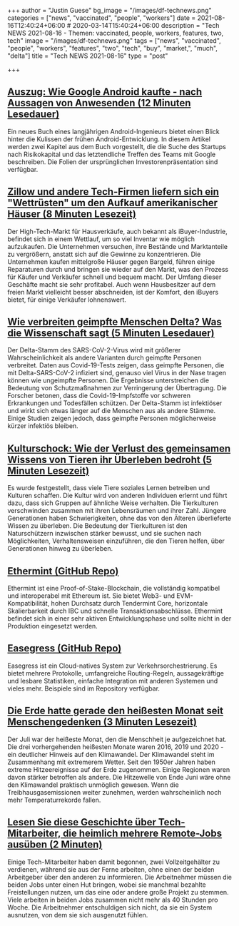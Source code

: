 +++
author = "Justin Guese"
bg_image = "/images/df-technews.png"
categories = ["news", "vaccinated", "people", "workers"]
date = 2021-08-16T12:40:24+06:00 # 2020-03-14T15:40:24+06:00
description = "Tech NEWS 2021-08-16 - Themen: vaccinated, people, workers, features, two, tech"
image = "/images/df-technews.png"
tags = ["news", "vaccinated", "people", "workers", "features", "two", "tech", "buy", "market,", "much", "delta"]
title = "Tech NEWS 2021-08-16"
type = "post"

+++

## [Auszug: Wie Google Android kaufte - nach Aussagen von Anwesenden (12 Minuten Lesedauer)](https://arstechnica.com/information-technology/2021/08/excerpt-the-history-of-android-as-written-by-a-longtime-android-developer/)

 Ein neues Buch eines langjährigen Android-Ingenieurs bietet einen Blick hinter die Kulissen der frühen Android-Entwicklung. In diesem Artikel werden zwei Kapitel aus dem Buch vorgestellt, die die Suche des Startups nach Risikokapital und das letztendliche Treffen des Teams mit Google beschreiben. Die Folien der ursprünglichen Investorenpräsentation sind verfügbar.

## [Zillow und andere Tech-Firmen liefern sich ein "Wettrüsten" um den Aufkauf amerikanischer Häuser (8 Minuten Lesezeit)](https://www.vice.com/en/article/93ymxz/zillow-other-tech-firms-are-in-an-arms-race-to-buy-up-american-homes)

 Der High-Tech-Markt für Hausverkäufe, auch bekannt als iBuyer-Industrie, befindet sich in einem Wettlauf, um so viel Inventar wie möglich aufzukaufen. Die Unternehmen versuchen, ihre Bestände und Marktanteile zu vergrößern, anstatt sich auf die Gewinne zu konzentrieren. Die Unternehmen kaufen mittelgroße Häuser gegen Bargeld, führen einige Reparaturen durch und bringen sie wieder auf den Markt, was den Prozess für Käufer und Verkäufer schnell und bequem macht. Der Umfang dieser Geschäfte macht sie sehr profitabel. Auch wenn Hausbesitzer auf dem freien Markt vielleicht besser abschneiden, ist der Komfort, den iBuyers bietet, für einige Verkäufer lohnenswert.

## [Wie verbreiten geimpfte Menschen Delta? Was die Wissenschaft sagt (5 Minuten Lesedauer)](https://www.nature.com/articles/d41586-021-02187-1)

 Der Delta-Stamm des SARS-CoV-2-Virus wird mit größerer Wahrscheinlichkeit als andere Varianten durch geimpfte Personen verbreitet. Daten aus Covid-19-Tests zeigen, dass geimpfte Personen, die mit Delta-SARS-CoV-2 infiziert sind, genauso viel Virus in der Nase tragen können wie ungeimpfte Personen. Die Ergebnisse unterstreichen die Bedeutung von Schutzmaßnahmen zur Verringerung der Übertragung. Die Forscher betonen, dass die Covid-19-Impfstoffe vor schweren Erkrankungen und Todesfällen schützen. Der Delta-Stamm ist infektiöser und wirkt sich etwas länger auf die Menschen aus als andere Stämme. Einige Studien zeigen jedoch, dass geimpfte Personen möglicherweise kürzer infektiös bleiben.

## [Kulturschock: Wie der Verlust des gemeinsamen Wissens von Tieren ihr Überleben bedroht (5 Minuten Lesezeit)](https://www.theguardian.com/environment/2021/aug/13/culture-shock-how-loss-of-animals-shared-knowledge-threatens-their-survival)

 Es wurde festgestellt, dass viele Tiere soziales Lernen betreiben und Kulturen schaffen. Die Kultur wird von anderen Individuen erlernt und führt dazu, dass sich Gruppen auf ähnliche Weise verhalten. Die Tierkulturen verschwinden zusammen mit ihren Lebensräumen und ihrer Zahl. Jüngere Generationen haben Schwierigkeiten, ohne das von den Älteren überlieferte Wissen zu überleben. Die Bedeutung der Tierkulturen ist den Naturschützern inzwischen stärker bewusst, und sie suchen nach Möglichkeiten, Verhaltensweisen einzuführen, die den Tieren helfen, über Generationen hinweg zu überleben.

## [Ethermint (GitHub Repo)](https://github.com/tharsis/ethermint)

 Ethermint ist eine Proof-of-Stake-Blockchain, die vollständig kompatibel und interoperabel mit Ethereum ist. Sie bietet Web3- und EVM-Kompatibilität, hohen Durchsatz durch Tendermint Core, horizontale Skalierbarkeit durch IBC und schnelle Transaktionsabschlüsse. Ethermint befindet sich in einer sehr aktiven Entwicklungsphase und sollte nicht in der Produktion eingesetzt werden.

## [Easegress (GitHub Repo)](https://github.com/megaease/easegress)

 Easegress ist ein Cloud-natives System zur Verkehrsorchestrierung. Es bietet mehrere Protokolle, umfangreiche Routing-Regeln, aussagekräftige und lesbare Statistiken, einfache Integration mit anderen Systemen und vieles mehr. Beispiele sind im Repository verfügbar.

## [Die Erde hatte gerade den heißesten Monat seit Menschengedenken (3 Minuten Lesezeit)](https://www.theverge.com/2021/8/13/22623843/july-2021-hottest-month-recorded)

 Der Juli war der heißeste Monat, den die Menschheit je aufgezeichnet hat. Die drei vorhergehenden heißesten Monate waren 2016, 2019 und 2020 - ein deutlicher Hinweis auf den Klimawandel. Der Klimawandel steht im Zusammenhang mit extremerem Wetter. Seit den 1950er Jahren haben extreme Hitzeereignisse auf der Erde zugenommen. Einige Regionen waren davon stärker betroffen als andere. Die Hitzewelle von Ende Juni wäre ohne den Klimawandel praktisch unmöglich gewesen. Wenn die Treibhausgasemissionen weiter zunehmen, werden wahrscheinlich noch mehr Temperaturrekorde fallen.

## [Lesen Sie diese Geschichte über Tech-Mitarbeiter, die heimlich mehrere Remote-Jobs ausüben (2 Minuten)](https://www.theverge.com/2021/8/14/22624669/wall-street-journal-tech-workers-multiple-remote-jobs)

 Einige Tech-Mitarbeiter haben damit begonnen, zwei Vollzeitgehälter zu verdienen, während sie aus der Ferne arbeiten, ohne einen der beiden Arbeitgeber über den anderen zu informieren. Die Arbeitnehmer müssen die beiden Jobs unter einen Hut bringen, wobei sie manchmal bezahlte Freistellungen nutzen, um das eine oder andere große Projekt zu stemmen. Viele arbeiten in beiden Jobs zusammen nicht mehr als 40 Stunden pro Woche. Die Arbeitnehmer entschuldigen sich nicht, da sie ein System ausnutzen, von dem sie sich ausgenutzt fühlen.

